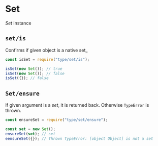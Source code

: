 # Set

_Set_ instance






























<extoc></extoc>

## `set/is`

Confirms if given object is a native set\_

```javascript
const isSet = require("type/set/is");

isSet(new Set()); // true
isSet(new Set()); // false
isSet({}); // false
```

## `Set/ensure`

If given argument is a _set_, it is returned back. Otherwise `TypeError` is thrown.

```javascript
const ensureSet = require("type/set/ensure");

const set = new Set();
ensureSet(set); // set
eensureSet({}); // Thrown TypeError: [object Object] is not a set
```
